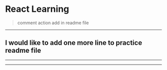 # React Learning

> comment action add in readme file

---

## I would like to add one more line to practice readme file

___


***